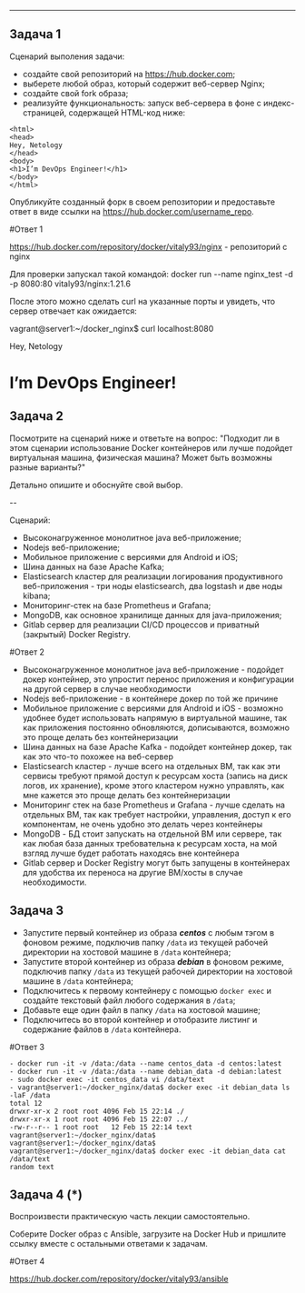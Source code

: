 ---

## Задача 1

Сценарий выполения задачи:

- создайте свой репозиторий на https://hub.docker.com;
- выберете любой образ, который содержит веб-сервер Nginx;
- создайте свой fork образа;
- реализуйте функциональность:
запуск веб-сервера в фоне с индекс-страницей, содержащей HTML-код ниже:
```
<html>
<head>
Hey, Netology
</head>
<body>
<h1>I’m DevOps Engineer!</h1>
</body>
</html>
```
Опубликуйте созданный форк в своем репозитории и предоставьте ответ в виде ссылки на https://hub.docker.com/username_repo.

#Ответ 1

https://hub.docker.com/repository/docker/vitaly93/nginx - репозиторий с nginx 

Для проверки запускал такой командой: docker run --name nginx_test -d -p 8080:80 vitaly93/nginx:1.21.6

После этого можно сделать curl на указанные порты и увидеть, что сервер отвечает как ожидается:

vagrant@server1:~/docker_nginx$ curl localhost:8080
<html>
<head>
Hey, Netology
</head>
<body>
<h1>I’m DevOps Engineer!</h1>
</body>
</html>

## Задача 2

Посмотрите на сценарий ниже и ответьте на вопрос:
"Подходит ли в этом сценарии использование Docker контейнеров или лучше подойдет виртуальная машина, физическая машина? Может быть возможны разные варианты?"

Детально опишите и обоснуйте свой выбор.

--

Сценарий:

- Высоконагруженное монолитное java веб-приложение;
- Nodejs веб-приложение;
- Мобильное приложение c версиями для Android и iOS;
- Шина данных на базе Apache Kafka;
- Elasticsearch кластер для реализации логирования продуктивного веб-приложения - три ноды elasticsearch, два logstash и две ноды kibana;
- Мониторинг-стек на базе Prometheus и Grafana;
- MongoDB, как основное хранилище данных для java-приложения;
- Gitlab сервер для реализации CI/CD процессов и приватный (закрытый) Docker Registry.

#Ответ 2

- Высоконагруженное монолитное java веб-приложение - подойдет докер контейнер, это упростит перенос приложения и конфигурации на другой сервер в случае необходимости
- Nodejs веб-приложение - в контейнере докер по той же причине
- Мобильное приложение с версиями для Android и iOS - возможно удобнее будет использовать напрямую в виртуальной машине, так как приложения постоянно обновляются, дописываются, возможно это проще делать без контейнеризации
- Шина данных на базе Apache Kafka - подойдет контейнер докер, так как это что-то похожее на веб-сервер
- Elasticsearch кластер - лучше всего на отдельных ВМ, так как эти сервисы требуют прямой доступ к ресурсам хоста (запись на диск логов, их хранение), кроме этого кластером нужно управлять, как мне кажется это проще делать без контейнеризации
- Мониторинг стек на базе Prometheus и Grafana - лучше сделать на отдельных ВМ, так как требует настройки, управления, доступ к его компонентам, не очень удобно это делать через контейнеры
- MongoDB - БД стоит запускать на отдельной ВМ или сервере, так как любая база данных требовательна к ресурсам хоста, на мой взгляд лучше будет работать находясь вне контейнера
- Gitlab сервер и Docker Registry могут быть запущены в контейнерах для удобства их переноса на другие ВМ/хосты в случае необходимости.

## Задача 3

- Запустите первый контейнер из образа ***centos*** c любым тэгом в фоновом режиме, подключив папку ```/data``` из текущей рабочей директории на хостовой машине в ```/data``` контейнера;
- Запустите второй контейнер из образа ***debian*** в фоновом режиме, подключив папку ```/data``` из текущей рабочей директории на хостовой машине в ```/data``` контейнера;
- Подключитесь к первому контейнеру с помощью ```docker exec``` и создайте текстовый файл любого содержания в ```/data```;
- Добавьте еще один файл в папку ```/data``` на хостовой машине;
- Подключитесь во второй контейнер и отобразите листинг и содержание файлов в ```/data``` контейнера.

#Ответ 3
```
- docker run -it -v /data:/data --name centos_data -d centos:latest
- docker run -it -v /data:/data --name debian_data -d debian:latest
- sudo docker exec -it centos_data vi /data/text
- vagrant@server1:~/docker_nginx/data$ docker exec -it debian_data ls -laF /data
total 12
drwxr-xr-x 2 root root 4096 Feb 15 22:14 ./
drwxr-xr-x 1 root root 4096 Feb 15 22:07 ../
-rw-r--r-- 1 root root   12 Feb 15 22:14 text
vagrant@server1:~/docker_nginx/data$
vagrant@server1:~/docker_nginx/data$
vagrant@server1:~/docker_nginx/data$ docker exec -it debian_data cat /data/text
random text
```
## Задача 4 (*)

Воспроизвести практическую часть лекции самостоятельно.

Соберите Docker образ с Ansible, загрузите на Docker Hub и пришлите ссылку вместе с остальными ответами к задачам.

#Ответ 4

https://hub.docker.com/repository/docker/vitaly93/ansible
